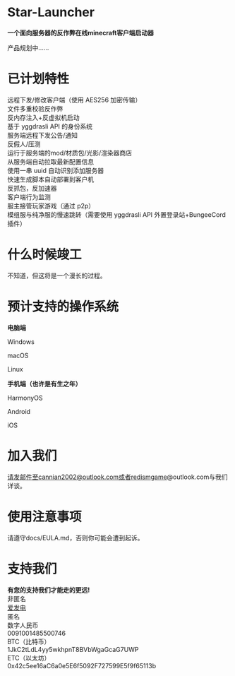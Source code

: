 # Star-Launcher
**一个面向服务器的反作弊在线minecraft客户端启动器**

产品规划中……

# 已计划特性
远程下发/修改客户端（使用 AES256 加密传输）  
文件多重校验反作弊  
反内存注入+反虚拟机启动  
基于 yggdrasli API 的身份系统  
服务端远程下发公告/通知  
反假人/压测  
运行于服务端的mod/材质包/光影/渲染器商店  
从服务端自动拉取最新配置信息  
使用一串 uuid 自动识别添加服务器  
快速生成脚本自动部署到客户机  
反抓包，反加速器  
客户端行为监测  
服主接管玩家游戏（通过 p2p）  
模组服与纯净服的慢速跳转（需要使用 yggdrasli API 外置登录站+BungeeCord插件）  

# 什么时候竣工
不知道，但这将是一个漫长的过程。

# 预计支持的操作系统

**电脑端**

Windows

macOS

Linux

**手机端（也许是有生之年）**

HarmonyOS

Android

iOS

# 加入我们
请发邮件至cannian2002@outlook.com或者redismgame@outlook.com与我们详谈。
# 使用注意事项
请遵守docs/EULA.md，否则你可能会遭到起诉。
# 支持我们
**有您的支持我们才能走的更远!**  
非匿名  
[爱发电](https://afdian.net/@CelestialDomain)  
匿名  
数字人民币  
0091001485500746  
BTC（比特币）  
1JkC2tLdL4yy5wkhpnT8BVbWgaGcaG7UWP  
ETC（以太坊）  
0x42c5ee16aC6a0e5E6f5092F727599E5f9f65113b  
